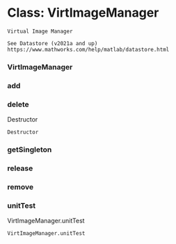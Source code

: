 # Class: VirtImageManager



    
    Virtual Image Manager  
      
    See Datastore (v2021a and up)  
    https://www.mathworks.com/help/matlab/datastore.html  
      
      
      
### VirtImageManager




    
### add




    
### delete

Destructor


    
    Destructor  
### getSingleton




    
### release




    
### remove




    
### unitTest

VirtImageManager.unitTest


    
    VirtImageManager.unitTest  
      
